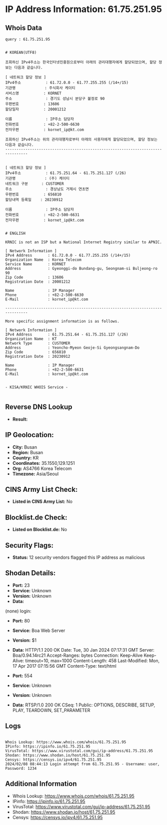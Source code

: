 # IP Address Information: 61.75.251.95

## Whois Data
```
query : 61.75.251.95


# KOREAN(UTF8)

조회하신 IPv4주소는 한국인터넷진흥원으로부터 아래의 관리대행자에게 할당되었으며, 할당 정보는 다음과 같습니다.

[ 네트워크 할당 정보 ]
IPv4주소           : 61.72.0.0 - 61.77.255.255 (/14+/15)
기관명             : 주식회사 케이티
서비스명           : KORNET
주소               : 경기도 성남시 분당구 불정로 90
우편번호           : 13606
할당일자           : 20001212

이름               : IP주소 담당자
전화번호           : +82-2-500-6630
전자우편           : kornet_ip@kt.com

조회하신 IPv4주소는 위의 관리대행자로부터 아래의 사용자에게 할당되었으며, 할당 정보는 다음과 같습니다.
--------------------------------------------------------------------------------


[ 네트워크 할당 정보 ]
IPv4주소           : 61.75.251.64 - 61.75.251.127 (/26)
기관명             : (주) 케이티
네트워크 구분      : CUSTOMER
주소               : 경상남도 거제시 연초면
우편번호           : 656810
할당내역 등록일    : 20230912

이름               : IP주소 담당자
전화번호           : +82-2-500-6631
전자우편           : kornet_ip@kt.com


# ENGLISH

KRNIC is not an ISP but a National Internet Registry similar to APNIC.

[ Network Information ]
IPv4 Address       : 61.72.0.0 - 61.77.255.255 (/14+/15)
Organization Name  : Korea Telecom
Service Name       : KORNET
Address            : Gyeonggi-do Bundang-gu, Seongnam-si Buljeong-ro 90
Zip Code           : 13606
Registration Date  : 20001212

Name               : IP Manager
Phone              : +82-2-500-6630
E-Mail             : kornet_ip@kt.com

--------------------------------------------------------------------------------

More specific assignment information is as follows.

[ Network Information ]
IPv4 Address       : 61.75.251.64 - 61.75.251.127 (/26)
Organization Name  : KT
Network Type       : CUSTOMER
Address            : Yeoncho-Myeon Geoje-Si Gyeongsangnam-Do
Zip Code           : 656810
Registration Date  : 20230912

Name               : IP Manager
Phone              : +82-2-500-6631
E-Mail             : kornet_ip@kt.com


- KISA/KRNIC WHOIS Service -


```
## Reverse DNS Lookup
- **Result:** 

## IP Geolocation:
- **City:** Busan
- **Region:** Busan
- **Country:** KR
- **Coordinates:** 35.1550,129.1251
- **Org:** AS4766 Korea Telecom
- **Timezone:** Asia/Seoul

## CINS Army List Check:
- **Listed in CINS Army List:** 
No

## Blocklist.de Check:
- **Listed on Blocklist.de:** 
No

## Security Flags:
- **Status:** 12 security vendors flagged this IP address as malicious

## Shodan Details:
- **Port:** 23
- **Service:** Unknown
- **Version:** Unknown
- **Data:** 
(none) login: 

- **Port:** 80
- **Service:** Boa Web Server
- **Version:** $1
- **Data:** HTTP/1.1 200 OK
Date: Tue, 30 Jan 2024 07:17:31 GMT
Server: Boa/0.94.14rc21
Accept-Ranges: bytes
Connection: Keep-Alive
Keep-Alive: timeout=10, max=1000
Content-Length: 458
Last-Modified: Mon, 17 Apr 2017 07:15:56 GMT
Content-Type: text/html



- **Port:** 554
- **Service:** Unknown
- **Version:** Unknown
- **Data:** RTSP/1.0 200 OK
CSeq: 1
Public: OPTIONS, DESCRIBE, SETUP, PLAY, TEARDOWN, SET_PARAMETER



## Logs
```

Whois Lookup: https://www.whois.com/whois/61.75.251.95
IPinfo: https://ipinfo.io/61.75.251.95
VirusTotal: https://www.virustotal.com/gui/ip-address/61.75.251.95
Shodan: https://www.shodan.io/host/61.75.251.95
Censys: https://censys.io/ipv4/61.75.251.95
2024/02/08 08:44:13 Login attempt from 61.75.251.95 - Username: user, Password: 1234

```
## Additional Information
- Whois Lookup: https://www.whois.com/whois/61.75.251.95
- IPinfo: https://ipinfo.io/61.75.251.95
- VirusTotal: https://www.virustotal.com/gui/ip-address/61.75.251.95
- Shodan: https://www.shodan.io/host/61.75.251.95
- Censys: https://censys.io/ipv4/61.75.251.95

